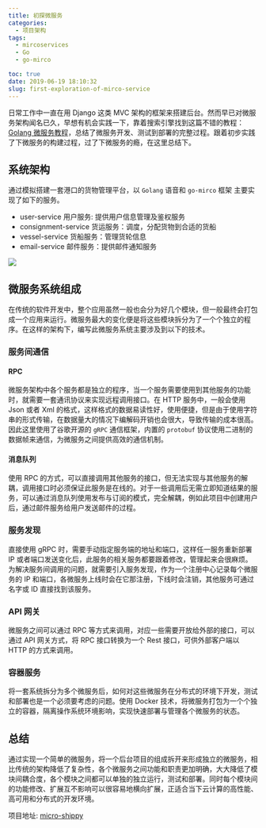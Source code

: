 ```yaml
---
title: 初探微服务
categories:
  - 项目架构
tags:
  - mircoservices
  - Go
  - go-mirco

toc: true
date: 2019-06-19 18:10:32
slug: first-exploration-of-mirco-service
---
```

日常工作中一直在用 Django 这类 MVC 架构的框架来搭建后台。然而早已对微服务架构闻名已久，早想有机会实践一下，靠着搜索引擎找到这篇不错的教程：[Golang 微服务教程](https://wuyin.io/2018/05/10/microservices-part-1-introduction-and-consignment-service/)，总结了微服务开发、测试到部署的完整过程。跟着初步实践了下微服务的构建过程，过了下微服务的瘾，在这里总结下。

<!-- more -->

## 系统架构
通过模拟搭建一套港口的货物管理平台，以 `Golang` 语音和 `go-mirco` 框架 主要实现了如下的服务。
- user-service 用户服务: 提供用户信息管理及鉴权服务
- consignment-service 货运服务：调度，分配货物到合适的货船
- vessel-service 货船服务：管理货轮信息
- email-service 邮件服务：提供邮件通知服务

![](https://static-1256611153.file.myqcloud.com/img/picgo/20190620143102.jpg)


## 微服务系统组成
在传统的软件开发中，整个应用虽然一般也会分为好几个模块，但一般最终会打包成一个应用来运行。微服务最大的变化便是将这些模块拆分为了一个个独立的程序。在这样的架构下，编写此微服务系统主要涉及到以下的技术。

### 服务间通信
#### RPC
微服务架构中各个服务都是独立的程序，当一个服务需要使用到其他服务的功能时，就需要一套通讯协议来实现远程调用接口。在 HTTP 服务中，一般会使用 Json 或者 Xml 的格式，这样格式的数据易读性好，使用便捷，但是由于使用字符串的形式传输，在数据量大的情况下编解码开销也会很大，导致传输的成本很高。因此这里使用了谷歌开源的 `gRPC` 通信框架，内置的 `protobuf` 协议使用二进制的数据帧来通信，为微服务之间提供高效的通信机制。

#### 消息队列
使用 RPC 的方式，可以直接调用其他服务的接口，但无法实现与其他服务的解耦，调用接口时必须保证此服务是在线的。对于一些调用后无需立即知道结果的服务，可以通过消息队列使用发布与订阅的模式，完全解耦，例如此项目中创建用户后，通过邮件服务给用户发送邮件的过程。

### 服务发现
直接使用 gRPC 时，需要手动指定服务端的地址和端口，这样任一服务重新部署 IP 或者端口发送变化后，此服务的相关服务都要跟着修改，管理起来会很麻烦。为解决服务间调用的问题，就需要引入服务发现，作为一个注册中心记录每个微服务的 IP 和端口，各微服务上线时会在它那注册，下线时会注销，其他服务可通过名字或 ID 直接找到该服务。

### API 网关
微服务之间可以通过 RPC 等方式来调用，对应一些需要开放给外部的接口，可以通过 API 网关方式，将 RPC 接口转换为一个 Rest 接口，可供外部客户端以 HTTP 的方式来调用。

### 容器服务
将一套系统拆分为多个微服务后，如何对这些微服务在分布式的环境下开发，测试和部署也是一个必须要考虑的问题。使用 Docker 技术，将微服务打包为一个个独立的容器，隔离操作系统环境影响，实现快速部署与管理各个微服务的状态。


## 总结
通过实现一个简单的微服务，将一个后台项目的组成拆开来形成独立的微服务，相比传统的架构降低了复杂性，各个微服务之间功能和职责更加明确，大大降低了模块间耦合度，各个模块之间都可以单独的独立运行，测试和部署。同时每个模块间的功能修改、扩展互不影响可以很容易地横向扩展，正适合当下云计算的高性能、高可用和分布式的开发环境。

项目地址: [micro-shippy](https://github.com/wanghaoxi3000/micro-shippy)
